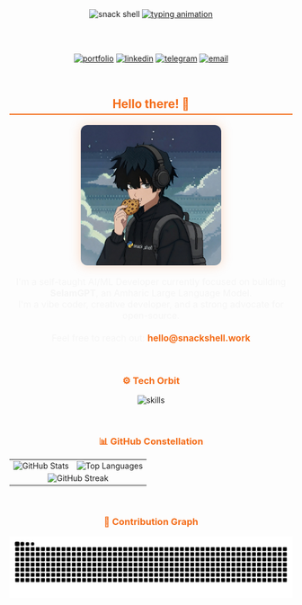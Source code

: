 <div align="center">

  <!-- Header: Updated with new colors -->
  <img src="https://capsule-render.vercel.app/api?type=transparent&fontColor=f46c18&fontSize=70&fontAlignY=45&text=SNACK%20SHELL&stroke=f46c18&strokeWidth=2&height=180&animation=scaleIn" alt="snack shell"/>

  <!-- Typing SVG: Updated with new accent color -->
  <a href="https://git.io/typing-svg">
    <img src="https://readme-typing-svg.demolab.com?font=JetBrains+Mono&size=24&duration=2500&pause=1000&color=f46c18&center=true&vCenter=true&width=700&lines=AI%20and%20ML%20Engineer;Building%20SelamGPT%20%7C%20Amharic%20LLM" alt="typing animation"/>
  </a>

  <br><br>

  <!-- Socials: Updated with new colors -->
  <p>
    <a href="https://snackshell.work"><img src="https://img.shields.io/badge/snackshell.work-121212?style=for-the-badge&logo=vercel&logoColor=f46c18" alt="portfolio"></a>
    <a href="https://linkedin.com/in/snackshell"><img src="https://img.shields.io/badge/LinkedIn-121212?style=for-the-badge&logo=linkedin&logoColor=f46c18" alt="linkedin"></a>
    <a href="https://t.me/snackshell"><img src="https://img.shields.io/badge/Telegram-121212?style=for-the-badge&logo=telegram&logoColor=f46c18" alt="telegram"></a>
    <a href="mailto:hello@snackshell.work"><img src="https://img.shields.io/badge/Email-121212?style=for-the-badge&logo=gmail&logoColor=f46c18" alt="email"></a>
  </p>

  <br>

  <!-- About Me: Cleaner, modern card-style -->
  <h2 style="color:#f46c18; border-bottom: 2px solid #f46c18; padding-bottom: 5px;">Hello there! 👋</h2>
  
  <p>
    <!-- UPDATED IMAGE FILENAME -->
    <img src="snackshell-logo.jpg"
         width="250"
         style="border-radius:12px; box-shadow:0 0 20px #f46c1840;"
         alt="Snack Shell Profile"/>
  </p>
  
  <p style="font-size:16px; color:#F5F5F5; max-width: 600px;">
    I'm a self-taught AI/ML Developer currently focused on building <strong>SelamGPT</strong>, an Amharic Large Language Model.
    <br />
    I'm a vibe coder, creative developer, and a strong advocate for open-source.
    <br /><br />
    Feel free to reach out: <a href="mailto:hello@snackshell.work" style="color: #f46c18; text-decoration:none; font-weight:bold;">hello@snackshell.work</a>
  </p>

  <br>

  <!-- Tech Orbit: Centered and themed -->
  <h3 style="color:#f46c18;">⚙️ Tech Orbit</h3>
  <p>
    <img src="https://skillicons.dev/icons?i=py,fastapi,js,ts,react,nextjs,nodejs,docker,supabase,firebase&perline=10&theme=dark" alt="skills" />
  </p>

  <br>

  <!-- GitHub Stats: REVERTED to original, working links -->
  <h3 style="color:#f46c18;">📊 GitHub Constellation</h3>
  <table border="0" cellpadding="10" cellspacing="0">
    <tr>
      <td valign="top">
        <img src="https://github-readme-stats.vercel.app/api?username=snackshell&show_icons=true&theme=vue-dark&hide_border=true&include_all_commits=true&count_private=true" alt="GitHub Stats"/>
      </td>
      <td valign="top">
        <img src="https://github-readme-stats.vercel.app/api/top-langs/?username=snackshell&layout=compact&theme=vue-dark&hide_border=true&langs_count=10" alt="Top Languages"/>
      </td>
    </tr>
    <tr>
      <td colspan="2" align="center">
        <img width="100%" src="https://streak-stats.demolab.com/?user=snackshell&theme=github-dark&hide_border=true" alt="GitHub Streak"/>
      </td>
    </tr>
  </table>

  <br>

  <!-- Snake Contribution: Using the correct raw image link -->
  <h3 style="color:#f46c18;">🐍 Contribution Graph</h3>
  <p>
    <!-- 
      Note: The snake color is generated by your GitHub Action. 
      To change it to orange, you need to edit your .github/workflows/main.yml file.
      Find the `github-contribution-grid-snake` step and add this to the `with` block:
      svg_out_path: dist/github-contribution-grid-snake-dark.svg?color_snake=f46c18
    -->
    <img src="https://raw.githubusercontent.com/snackshell/snackshell/output/github-contribution-grid-snake-dark.svg" alt="Snake animation"> 
  </p>

</div>
